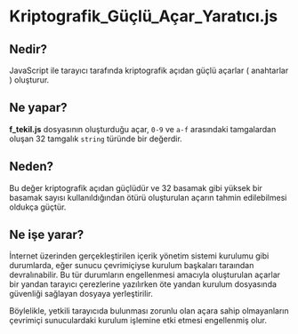 # Kriptografik_Güçlü_Açar_Yaratıcı.js

## Nedir?
JavaScript ile tarayıcı tarafında kriptografik açıdan güçlü açarlar ( anahtarlar ) oluşturur.

## Ne yapar?
**f_tekil.js** dosyasının oluşturduğu açar, ```0-9``` ve ```a-f``` arasındaki tamgalardan oluşan 32 tamgalık ```string``` türünde bir değerdir.

## Neden?
Bu değer kriptografik açıdan güçlüdür ve 32 basamak gibi yüksek bir basamak sayısı kullanıldığından ötürü oluşturulan açarın tahmin edilebilmesi oldukça güçtür.

## Ne işe yarar?
İnternet üzerinden gerçekleştirilen içerik yönetim sistemi kurulumu gibi durumlarda, eğer sunucu çevrimiçiyse kurulum başkaları taraından devralınabilir. Bu tür durumların engellenmesi amacıyla oluşturulan açarlar bir yandan tarayıcı çerezlerine yazılırken öte yandan kurulum dosyasında güvenliği sağlayan dosyaya yerleştirilir.

Böylelikle, yetkili tarayıcıda bulunması zorunlu olan açara sahip olmayanların çevrimiçi sunuculardaki kurulum işlemine etki etmesi engellenmiş olur.
